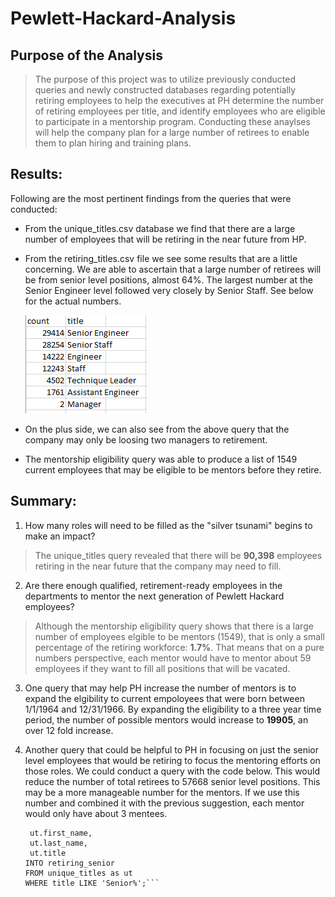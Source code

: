 # Pewlett-Hackard-Analysis

## Purpose of the Analysis
> The purpose of this project was to utilize previously conducted queries and newly constructed databases regarding potentially retiring employees to help the executives at PH determine the number of retiring employees per title, and identify employees who are eligible to participate in a mentorship program. Conducting these anaylses will help the company plan for a large number of retirees to enable them to plan hiring and training plans.

## Results:

Following are the most pertinent findings from the queries that were conducted:
- From the unique_titles.csv database we find that there are a large number of employees that will be retiring in the near future from HP.
- From the retiring_titles.csv file we see some results that are a little concerning. We are able to ascertain that a large number of retirees will be from senior level positions, almost 64%. The largest number at the Senior Engineer level followed very closely by Senior Staff. See below for the actual numbers.
 
  ![Total Retirees by Title](/Queries/retiring_titles.PNG)

- On the plus side, we can also see from the above query that the company may only be loosing two managers to retirement. 
- The mentorship eligibility query was able to produce a list of 1549 current employees that may be eligible to be mentors before they retire.

## Summary:

1. How many roles will need to be filled as the "silver tsunami" begins to make an impact?
> The unique_titles query revealed that there will be **90,398** employees retiring in the near future that the company may need to fill. 

2. Are there enough qualified, retirement-ready employees in the departments to mentor the next generation of Pewlett Hackard employees?
> Although the mentorship eligibility query shows that there is a large number of employees elgible to be mentors (1549), that is only a small percentage of the retiring workforce: **1.7%**. That means that on a pure numbers perspective, each mentor would have to mentor about 59 employees if they want to fill all positions that will be vacated.

3. One query that may help PH increase the number of mentors is to expand the elgibility to current empoloyees that were born between 1/1/1964 and 12/31/1966. By expanding the eligibility to a three year time period, the number of possible mentors would increase to **19905**, an over 12 fold increase.

4. Another query that could be helpful to PH in focusing on just the senior level employees that would be retiring to focus the mentoring efforts on those roles. We could conduct a query with the code below. This would reduce the number of total retirees to 57668 senior level positions. This may be a more manageable number for the mentors. If we use this number and combined it with the previous suggestion, each mentor would only have about 3 mentees. 
   ```SELECT ut.emp_no,
    ut.first_name,
    ut.last_name,
    ut.title
   INTO retiring_senior
   FROM unique_titles as ut
   WHERE title LIKE 'Senior%';```
